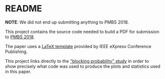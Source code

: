 README
======

**NOTE**: We did not end up submitting anything to PMBS 2018.

This project contains the source code needed to build a PDF for submission to
[PMBS 2018](https://www.dcs.warwick.ac.uk/pmbs/pmbs/PMBS/Welcome.html).

The paper uses a
[LaTeX template](https://www.ieee.org/conferences/publishing/templates.html)
provided by IEEE eXpress Conference Publishing.

This project links directly to the
["blocking probability" study](https://github.com/ATLAS-Titan/moab-data) in
order to show precisely what code was used to produce the plots and statistics
used in this paper.


